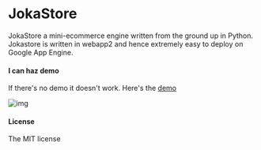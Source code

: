 JokaStore
===

JokaStore a mini-ecommerce engine written from the ground up in Python. Jokastore is written in webapp2 and hence extremely easy to deploy on Google App Engine. 

#### I can haz demo
If there's no demo it doesn't work. Here's the [demo](http://jokastore.appspot.com)

![img](https://dl.dropboxusercontent.com/u/9555677/jokastore.png)

#### License
The MIT license 
